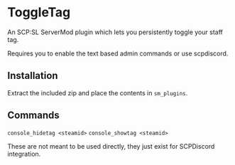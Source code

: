 # ToggleTag
An SCP:SL ServerMod plugin which lets you persistently toggle your staff tag.

Requires you to enable the text based admin commands or use scpdiscord.

## Installation

Extract the included zip and place the contents in `sm_plugins`.

## Commands

`console_hidetag <steamid>`
`console_showtag <steamid>`

These are not meant to be used directly, they just exist for SCPDiscord integration.
